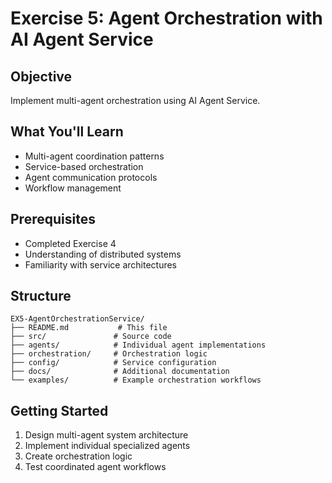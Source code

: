 # Exercise 5: Agent Orchestration with AI Agent Service

## Objective
Implement multi-agent orchestration using AI Agent Service.

## What You'll Learn
- Multi-agent coordination patterns
- Service-based orchestration
- Agent communication protocols
- Workflow management

## Prerequisites
- Completed Exercise 4
- Understanding of distributed systems
- Familiarity with service architectures

## Structure
```
EX5-AgentOrchestrationService/
├── README.md           # This file
├── src/               # Source code
├── agents/            # Individual agent implementations
├── orchestration/     # Orchestration logic
├── config/            # Service configuration
├── docs/              # Additional documentation
└── examples/          # Example orchestration workflows
```

## Getting Started
1. Design multi-agent system architecture
2. Implement individual specialized agents
3. Create orchestration logic
4. Test coordinated agent workflows
